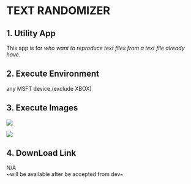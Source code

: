 # TEXT RANDOMIZER

## 1. Utility App

This app is for _who want to reproduce text files from a text file already have._ 

## 2. Execute Environment

any MSFT device.(exclude XBOX)

## 3. Execute Images

![](./images/ĸó.PNG)

![](./images/ĸó2.PNG)

## 4. DownLoad Link
N/A  
~will be available after be accepted from dev~
